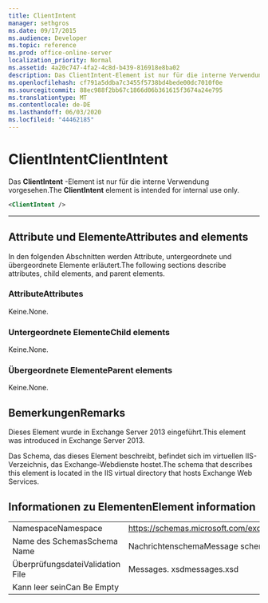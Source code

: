 ```yaml
---
title: ClientIntent
manager: sethgros
ms.date: 09/17/2015
ms.audience: Developer
ms.topic: reference
ms.prod: office-online-server
localization_priority: Normal
ms.assetid: 4a20c747-4fa2-4c8d-b439-816918e8ba02
description: Das ClientIntent-Element ist nur für die interne Verwendung vorgesehen.
ms.openlocfilehash: cf791a5ddba7c3455f5738bd4bede00dc7010f0e
ms.sourcegitcommit: 88ec988f2bb67c1866d06b361615f3674a24e795
ms.translationtype: MT
ms.contentlocale: de-DE
ms.lasthandoff: 06/03/2020
ms.locfileid: "44462185"
---
```

# <a name="clientintent"></a><span data-ttu-id="95e2e-103">ClientIntent</span><span class="sxs-lookup"><span data-stu-id="95e2e-103">ClientIntent</span></span>

<span data-ttu-id="95e2e-104">Das **ClientIntent** -Element ist nur für die interne Verwendung vorgesehen.</span><span class="sxs-lookup"><span data-stu-id="95e2e-104">The **ClientIntent** element is intended for internal use only.</span></span> 
  
```XML
<ClientIntent />
```

 ****
## <a name="attributes-and-elements"></a><span data-ttu-id="95e2e-105">Attribute und Elemente</span><span class="sxs-lookup"><span data-stu-id="95e2e-105">Attributes and elements</span></span>

<span data-ttu-id="95e2e-106">In den folgenden Abschnitten werden Attribute, untergeordnete und übergeordnete Elemente erläutert.</span><span class="sxs-lookup"><span data-stu-id="95e2e-106">The following sections describe attributes, child elements, and parent elements.</span></span>
  
### <a name="attributes"></a><span data-ttu-id="95e2e-107">Attribute</span><span class="sxs-lookup"><span data-stu-id="95e2e-107">Attributes</span></span>

<span data-ttu-id="95e2e-108">Keine.</span><span class="sxs-lookup"><span data-stu-id="95e2e-108">None.</span></span>
  
### <a name="child-elements"></a><span data-ttu-id="95e2e-109">Untergeordnete Elemente</span><span class="sxs-lookup"><span data-stu-id="95e2e-109">Child elements</span></span>

<span data-ttu-id="95e2e-110">Keine.</span><span class="sxs-lookup"><span data-stu-id="95e2e-110">None.</span></span>
  
### <a name="parent-elements"></a><span data-ttu-id="95e2e-111">Übergeordnete Elemente</span><span class="sxs-lookup"><span data-stu-id="95e2e-111">Parent elements</span></span>

<span data-ttu-id="95e2e-112">Keine.</span><span class="sxs-lookup"><span data-stu-id="95e2e-112">None.</span></span>
  
## <a name="remarks"></a><span data-ttu-id="95e2e-113">Bemerkungen</span><span class="sxs-lookup"><span data-stu-id="95e2e-113">Remarks</span></span>

<span data-ttu-id="95e2e-114">Dieses Element wurde in Exchange Server 2013 eingeführt.</span><span class="sxs-lookup"><span data-stu-id="95e2e-114">This element was introduced in Exchange Server 2013.</span></span>
  
<span data-ttu-id="95e2e-115">Das Schema, das dieses Element beschreibt, befindet sich im virtuellen IIS-Verzeichnis, das Exchange-Webdienste hostet.</span><span class="sxs-lookup"><span data-stu-id="95e2e-115">The schema that describes this element is located in the IIS virtual directory that hosts Exchange Web Services.</span></span>
  
## <a name="element-information"></a><span data-ttu-id="95e2e-116">Informationen zu Elementen</span><span class="sxs-lookup"><span data-stu-id="95e2e-116">Element information</span></span>

|||
|:-----|:-----|
|<span data-ttu-id="95e2e-117">Namespace</span><span class="sxs-lookup"><span data-stu-id="95e2e-117">Namespace</span></span>  <br/> |https://schemas.microsoft.com/exchange/services/2006/messages  <br/> |
|<span data-ttu-id="95e2e-118">Name des Schemas</span><span class="sxs-lookup"><span data-stu-id="95e2e-118">Schema Name</span></span>  <br/> |<span data-ttu-id="95e2e-119">Nachrichtenschema</span><span class="sxs-lookup"><span data-stu-id="95e2e-119">Message schema</span></span>  <br/> |
|<span data-ttu-id="95e2e-120">Überprüfungsdatei</span><span class="sxs-lookup"><span data-stu-id="95e2e-120">Validation File</span></span>  <br/> |<span data-ttu-id="95e2e-121">Messages. xsd</span><span class="sxs-lookup"><span data-stu-id="95e2e-121">messages.xsd</span></span>  <br/> |
|<span data-ttu-id="95e2e-122">Kann leer sein</span><span class="sxs-lookup"><span data-stu-id="95e2e-122">Can Be Empty</span></span>  <br/> ||
   

